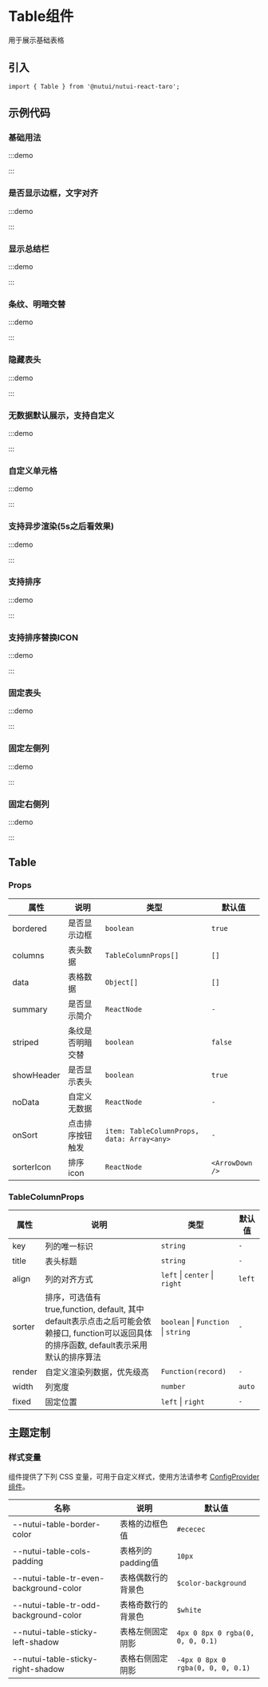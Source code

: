 # Table组件


用于展示基础表格

## 引入

```tsx
import { Table } from '@nutui/nutui-react-taro';
```

## 示例代码

### 基础用法

:::demo

<CodeBlock src='taro/demo1.tsx'></CodeBlock>

:::

### 是否显示边框，文字对齐

:::demo

<CodeBlock src='taro/demo2.tsx'></CodeBlock>

:::

### 显示总结栏

:::demo

<CodeBlock src='taro/demo3.tsx'></CodeBlock>

:::

### 条纹、明暗交替

:::demo

<CodeBlock src='taro/demo4.tsx'></CodeBlock>

:::

### 隐藏表头

:::demo

<CodeBlock src='taro/demo5.tsx'></CodeBlock>

:::

### 无数据默认展示，支持自定义

:::demo

<CodeBlock src='taro/demo6.tsx'></CodeBlock>

:::

### 自定义单元格

:::demo

<CodeBlock src='taro/demo7.tsx'></CodeBlock>

:::

### 支持异步渲染(5s之后看效果)

:::demo

<CodeBlock src='taro/demo8.tsx'></CodeBlock>

:::

### 支持排序

:::demo

<CodeBlock src='taro/demo9.tsx'></CodeBlock>

:::

### 支持排序替换ICON

:::demo

<CodeBlock src='taro/demo10.tsx'></CodeBlock>

:::

### 固定表头

:::demo

<CodeBlock src='taro/demo11.tsx'></CodeBlock>

:::

### 固定左侧列

:::demo

<CodeBlock src='taro/demo12.tsx'></CodeBlock>

:::

### 固定右侧列

:::demo

<CodeBlock src='taro/demo13.tsx'></CodeBlock>

:::

## Table

### Props

| 属性 | 说明 | 类型 | 默认值 |
| --- | --- | --- | --- |
| bordered | 是否显示边框 | `boolean` | `true` |
| columns | 表头数据 | `TableColumnProps[]` | `[]` |
| data | 表格数据 | `Object[]` | `[]` |
| summary | 是否显示简介 | `ReactNode` | `-` |
| striped | 条纹是否明暗交替 | `boolean` | `false` |
| showHeader | 是否显示表头 | `boolean` | `true` |
| noData | 自定义无数据 | `ReactNode` | `-` |
| onSort | 点击排序按钮触发 | `item: TableColumnProps, data: Array<any>` | `-` |
| sorterIcon | 排序 icon | `ReactNode` | `<ArrowDown />` |

### TableColumnProps

| 属性 | 说明 | 类型 | 默认值 |
| --- | --- | --- | --- |
| key | 列的唯一标识 | `string` | `-` |
| title | 表头标题 | `string` | `-` |
| align | 列的对齐方式 | `left` \| `center` \| `right`  | `left` |
| sorter | 排序，可选值有 true,function, default, 其中 default表示点击之后可能会依赖接口, function可以返回具体的排序函数, default表示采用默认的排序算法 | `boolean` \| `Function` \| `string` | `-` |
| render | 自定义渲染列数据，优先级高 | `Function(record)` | `-` |
| width | 列宽度 | `number` | `auto` |
| fixed | 固定位置 | `left` \| `right`  | `-` |

## 主题定制

### 样式变量

组件提供了下列 CSS 变量，可用于自定义样式，使用方法请参考 [ConfigProvider 组件](#/zh-CN/component/configprovider)。

| 名称 | 说明 | 默认值 |
| --- | --- | --- |
| \--nutui-table-border-color | 表格的边框色值 | `#ececec` |
| \--nutui-table-cols-padding | 表格列的padding值 | `10px` |
| \--nutui-table-tr-even-background-color | 表格偶数行的背景色 | `$color-background` |
| \--nutui-table-tr-odd-background-color | 表格奇数行的背景色 | `$white` |
| \--nutui-table-sticky-left-shadow | 表格左侧固定阴影 | `4px 0 8px 0 rgba(0, 0, 0, 0.1)` |
| \--nutui-table-sticky-right-shadow | 表格右侧固定阴影 | `-4px 0 8px 0 rgba(0, 0, 0, 0.1)` |